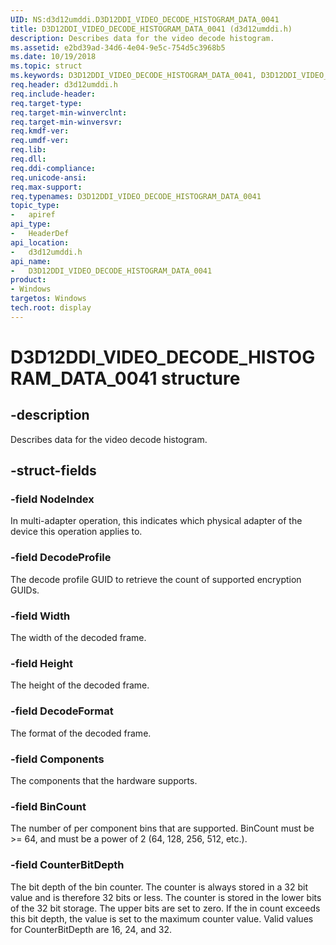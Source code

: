 ```yaml
---
UID: NS:d3d12umddi.D3D12DDI_VIDEO_DECODE_HISTOGRAM_DATA_0041
title: D3D12DDI_VIDEO_DECODE_HISTOGRAM_DATA_0041 (d3d12umddi.h)
description: Describes data for the video decode histogram.
ms.assetid: e2bd39ad-34d6-4e04-9e5c-754d5c3968b5
ms.date: 10/19/2018
ms.topic: struct
ms.keywords: D3D12DDI_VIDEO_DECODE_HISTOGRAM_DATA_0041, D3D12DDI_VIDEO_DECODE_HISTOGRAM_DATA_0041,
req.header: d3d12umddi.h
req.include-header:
req.target-type:
req.target-min-winverclnt:
req.target-min-winversvr:
req.kmdf-ver:
req.umdf-ver:
req.lib:
req.dll:
req.ddi-compliance:
req.unicode-ansi:
req.max-support:
req.typenames: D3D12DDI_VIDEO_DECODE_HISTOGRAM_DATA_0041
topic_type:
-	apiref
api_type:
-	HeaderDef
api_location:
-	d3d12umddi.h
api_name:
-	D3D12DDI_VIDEO_DECODE_HISTOGRAM_DATA_0041
product: 
- Windows
targetos: Windows
tech.root: display
---
```


# D3D12DDI_VIDEO_DECODE_HISTOGRAM_DATA_0041 structure

## -description

Describes data for the video decode histogram.

## -struct-fields

### -field NodeIndex

In multi-adapter operation, this indicates which physical adapter of the device this operation applies to.

### -field DecodeProfile

The decode profile GUID to retrieve the count of supported encryption GUIDs.

### -field Width

The width of the decoded frame.

### -field Height

The height of the decoded frame.

### -field DecodeFormat

The format of the decoded frame.

### -field Components

The components that the hardware supports.

### -field BinCount

The number of per component bins that are supported. BinCount must be >= 64, and must be a power of 2 (64, 128, 256, 512, etc.).

### -field CounterBitDepth

The bit depth of the bin counter. The counter is always stored in a 32 bit value and is therefore 32 bits or less. The counter is stored in the lower bits of the 32 bit storage. The upper bits are set to zero. If the in count exceeds this bit depth, the value is set to the maximum counter value. Valid values for CounterBitDepth are 16, 24, and 32.
